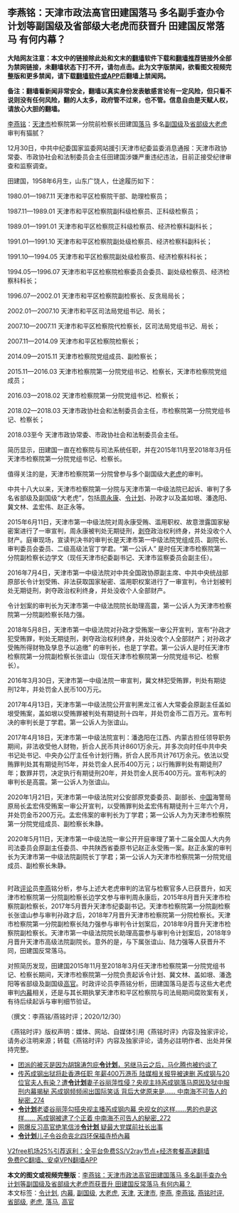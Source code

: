  <h2>李燕铭：天津市政法高官田建国落马 多名副手查办令计划等副国级及省部级大老虎而获晋升 田建国反常落马 有何内幕？</h2> <p class="notice"><b>大陆网友注意：本文中的链接除此处和文末的<a href="https://github.com/bannedbook/fanqiang" >翻墙</a>软件下载和<a href="https://github.com/killgcd/justmysocks/blob/master/README.md">翻墙推荐</a>链接外全部为禁网链接，未翻墙状态下打不开，请勿点击。此为文字版禁闻，欲看图文视频完整版和更多禁闻，请下载<a href="https://github.com/bannedbook/fanqiang">翻墙软件或APP</a>后翻墙上禁闻网。</p><p>备注：翻墙看新闻非常安全，翻墙以真实身份发表敏感言论有一定风险，但只看不说则没有任何风险，翻的人太多，政府管不过来，也不管。信息自由是天赋人权，请放心大胆的翻墙。</b></p>  <div class="entry">  <p></p> <p><a href="https://www.bannedbook.org/bnews/tag/%e6%9d%8e%e7%87%95%e9%93%ad/" class="st_tag internal_tag" rel="tag" title="标签 李燕铭 下的日志">李燕铭</a>&#65306;<a href="https://www.bannedbook.org/bnews/tag/%E5%A4%A9%E6%B4%A5%E5%B8%82/" class="st_tag internal_tag" rel="tag" title="标签 天津市 下的日志">天津市</a>检察院第一分院前检察长田建国<a href="https://www.bannedbook.org/bnews/tag/%E8%90%BD%E9%A9%AC/" class="st_tag internal_tag" rel="tag" title="标签 落马 下的日志">落马</a> 多名<a href="https://www.bannedbook.org/bnews/tag/%E5%89%AF%E5%9B%BD%E7%BA%A7/" class="st_tag internal_tag" rel="tag" title="标签 副国级 下的日志">副国级</a>及<a href="https://www.bannedbook.org/bnews/tag/%E7%9C%81%E9%83%A8%E7%BA%A7/" class="st_tag internal_tag" rel="tag" title="标签 省部级 下的日志">省部级</a><a href="https://www.bannedbook.org/bnews/tag/%e5%a4%a7%e8%80%81%e8%99%8e/" class="st_tag internal_tag" rel="tag" title="标签 大老虎 下的日志">大老虎</a>审判有猫腻&#65311;</p> <p>12月30日&#65292;中共中纪委国家监委网站援引天津市纪委监委消息通报&#65306;天津市政协常委&#12289;市政协社会和法制委员会主任田建国涉嫌严重违纪违法&#65292;目前正接受纪律审查和监察调查&#12290;</p> <p>   田建国&#65292;1958年6月生&#65292;山东广饶人&#65292;仕途履历如下&#65306;</p> <p>1980.01&#8212;1987.11 天津市和平区检察院干部&#12289;助理检察员&#65307;</p> <p>1987.11&#8212;1989.01 天津市和平区检察院副科级检察员&#12289;正科级检察员&#65307;</p> <p>1989.01&#8212;1991.01 天津市和平区检察院正科级检察员&#12289;经济检察科副科长&#65307;</p> <p>1991.01&#8212;1991.10 天津市和平区检察院副处级检察员&#12289;经济检察科副科长&#65307;</p> <p>1991.10&#8212;1994.05 天津市和平区检察院副处级检察员&#12289;经济检察科科长&#65307;</p>  <p>1994.05&#8212;1996.07 天津市和平区检察院检察委员会委员&#12289;副处级检察员&#12289;经济检察科科长&#65307;</p> <p>1996.07&#8212;2002.01 天津市和平区检察院副检察长&#12289;反贪局局长&#65307;</p> <p>2002.01&#8212;2007.10 天津市和平区司法局党组书记&#12289;局长&#65307;</p> <p>2007.10&#8212;2007.11 天津市和平区检察院代检察长&#65292;区司法局党组书记&#12289;局长&#65307;</p> <p>2007.11&#8212;2014.09 天津市和平区检察院检察长&#65307;</p> <p>2014.09&#8212;2015.11 天津市检察院党组成员&#12289;副检察长&#65307;</p> <p>2015.11&#8212;2016.03 天津市检察院第一分院党组书记&#12289;检察长&#65292;天津市检察院党组成员&#65307;</p> <p>2016.03&#8212;2018.02 天津市检察院第一分院党组书记&#12289;检察长&#65307;</p> <p>2018.02&#8212;2018.03 天津市政协社会和法制委员会主任&#65292;市检察院第一分院党组书记&#12289;检察长&#65307;</p>  <p>2018.03至今 天津市政协常委&#12289;市政协社会和法制委员会主任&#12290;</p> <p>   简历显示&#65292;田建国一直在检察院与司法系统任职&#65292;并在2015年11月至2018年3月任天津市检察院第一分院党组书记&#12289;检察长&#12290;</p> <p>值得关注的是&#65292;天津市检察院第一分院曾参与多个副国级大<a href="https://www.bannedbook.org/bnews/tag/%e8%80%81%e8%99%8e/" class="st_tag internal_tag" rel="tag" title="标签 老虎 下的日志">老虎</a>的审判&#12290;</p> <p>中共十八大以来&#65292;天津市检察院第一分院与天津市第一中级法院已起诉&#12289;审判了多名省部级及副国级&#8220;大老虎&#8221;&#65292;包括<span class='wp_keywordlink'><a href="https://www.bannedbook.org/forum2/topic2891.html" title="《周永康其人》《周永康传》" target="_blank">周永康</a></span>&#12289;<a href="https://www.bannedbook.org/bnews/tag/%e4%bb%a4%e8%ae%a1%e5%88%92/" class="st_tag internal_tag" rel="tag" title="标签 令计划 下的日志">令计划</a>&#12289;孙政才以及盖如垠&#12289;潘逸阳&#12289;冀文林&#12289;孟宏伟&#12289;赵正永等&#12290; </p> <p>2015年6月11日&#65292;天津市第一中级法院对周永康受贿&#12289;滥用职权&#12289;故意泄露国家秘密案进行了一审宣判&#65292;周永康被判处无期徒刑&#65292;<span class='wp_keywordlink'><a href="https://www.bannedbook.org/forum2/topic21.html" title="《剥夺》 黄建民 著" target="_blank">剥夺</a></span>政治权利终身&#65292;并处没收个人财产&#12290;庭审现场&#65292;宣读判决书的审判长是天津市第一中级法院党组成员&#12289;副院长&#12289;审判委员会委员&#12289;二级高级法官丁学君&#12290;&#8220;第一公诉人&#8221; 是时任天津市检察院第一分院副检察长边学文&#65288;现任天津市纪委副书记&#12289;天津市监察委员会副主任&#65289;&#12290;</p> <p>2016年7月4日&#65292;天津市第一中级法院对中共全国政协原副主席&#12289;中共中央统战部原部长令计划受贿&#12289;非法获取国家秘密&#12289;滥用职权案进行了一审宣判&#65292;令计划被判处无期徒刑&#65292;剥夺政治权利终身&#65292;并处没收个人全部财产&#12290;</p> <p>令计划案的审判长为天津市第一中级法院院长助理高震&#65292;第一公诉人为天津市检察院第一分院副检察长陆力强&#12290;</p> <p>2018年5月8日&#65292;天津市第一中级法院对孙政才受贿案一审公开宣判&#65292;宣布&#8220;孙政才犯受贿罪&#65292;判处无期徒刑&#65292;剥夺政治权利终身&#65292;并处没收个人全部财产&#65307;对孙政才受贿所得财物及孳息予以追缴&#8221; 的审判长&#65292;也是丁学君&#12290;第一公诉人是时任天津市检察院第一分院副检察长张谊山&#65288;现任天津市检察院第一分院党组书记&#12289;检察长&#65289;&#12290;</p> <p>   2016年3月30日&#65292;天津市第一中级法院一审宣判&#65292;冀文林犯受贿罪&#65292;判处有期徒刑12年&#65292;并处罚金人民币100万元&#12290;</p>  <p>2017年4月13日&#65292;天津市第一中级法院公开宣判黑龙江省人大常委会原副主任盖如垠受贿案&#65292;盖如垠以受贿罪被判处有期徒刑十四年&#65292;并处罚金币二百万元&#12290;宣布判决的审判长是丁学君&#12290;第一公诉人为张谊山&#12290;</p> <p>2017年4月18日&#65292;天津市第一中级法院宣判&#65306;潘逸阳在江西&#12289;内蒙古担任领导职务期间&#65292;非法收受他人财物&#65292;折合人民币共计8601万余元&#65292;并多次向时任中共中央书记处书记&#12289;中央办公厅主任令计划行贿&#65292;折合人民币共计761万余元&#12290;依法以受贿罪判处其有期徒刑15年&#65292;并处罚金人民币400万元&#65307;以行贿罪判处有期徒刑7年&#65307;数罪并罚&#65292;决定执行有期徒刑20年&#65292;并处罚金人民币400万元&#12290;宣布判决的审判长是高震&#12290;第一公诉人为张谊山&#12290;</p> <p>2020年1月21日&#65292;天津市第一中级法院对公安部原党委委员&#12289;副部长&#12289;<span class='wp_keywordlink_affiliate'><a href="https://www.bannedbook.org/" title="中国" target="_blank">中国</a></span>海警局原局长孟宏伟受贿案一审公开宣判&#65292;以受贿罪判处孟宏伟有期徒刑十三年六个月&#65292;并处罚金币200万元&#12290;孟宏伟案的审判长为丁学君&#65307;第一公诉人为为天津市检察院第一分院党组成员&#12289;副检察长朱静&#12290;</p> <p>2020年5月11日&#65292;天津市第一中级法院一审公开开庭审理了第十二届全国人大内务司法委员会原副主任委员&#12289;中共陕西省委原书记赵正永受贿一案&#12290;赵正永案的审判长为天津市第一中级法院副院长丁学君&#65307;第一公诉人为天津市检察院第一分院党组成员&#12289;副检察长朱静&#12290;<br />&nbsp;</p> <p>   时政<span class='wp_keywordlink_affiliate'><a href="https://www.bannedbook.org/bnews/comments/" title="新闻评论" target="_blank">评论</a></span>员<a href="https://www.bannedbook.org/bnews/tag/%e6%9d%8e%e7%87%95/" class="st_tag internal_tag" rel="tag" title="标签 李燕 下的日志">李燕</a>铭分析&#65292;参与上述大老虎审判的法官与检察官多人已获晋升&#65292;如天津市检察院第一分院副检察长边学文参与审判周永康后&#65292;2015年8月晋升天津市检察院副检察长&#65292;2017年5月晋升天津市纪委副书记&#12290;天津市检察院第一分院副检察长张谊山参与审判孙政才后&#65292;2018年7月晋升天津市检察院第一分院检察长&#12290;天津市检察院第一分院副检察长陆力强参与审判令计划案后&#65292;2018年9月晋升天津市检察院副检察长&#12290;天津市第一中级法院院长助理高震参与审判令计划案后&#65292;2018年9月晋升天津市高级法院副院长&#12290;意外的是&#65292;与下属张谊山&#12289;陆力强等人获晋升不同&#65292;田建国反常落马&#12290;</p> <p>对照简历发现&#65292;田建国2015年11月至2018年3月任天津市检察院第一分院党组书记&#12289;检察长期间&#65292;天津市检察院第一分院负责起诉令计划&#12289;冀文林&#12289;盖如垠&#12289;潘逸阳等省部级及副国级<a href="https://www.bannedbook.org/bnews/tag/%E9%AB%98%E5%AE%98/" class="st_tag internal_tag" rel="tag" title="标签 高官 下的日志">高官</a>&#12290;时政评论员李燕铭分析&#65292;田建国落马是否与这些大老虎审判<span class='wp_keywordlink_affiliate'><a href="https://www.bannedbook.org/bnews/ccpdope/" title="中共高层内幕" target="_blank">内幕</a></span>相关&#65292;还是与其长期执掌天津市和平区检察院与司法局期间腐败案有关&#65292;有待后续起诉与审判细节验证&#12290;</p> <p>&#65288;撰文&#65306;李燕铭/燕铭时评&#65307;2020/12/30&#65289;</p> <p>&#12298;燕铭时评&#12299;版权声明&#65306;媒体&#12289;网站&#12289;自媒体引用&#12298;燕铭时评&#12299;内容及独家评论&#65292;请务必注明来源&#65307;转载&#12298;燕铭时评&#12299;内容及独家评论&#65292;请务必註明作者&#12289;出处并保持完整&#12290; </p> <ul class='op-related-articles' title='相关阅读'> <li><a href='https://www.bannedbook.org/bnews/bannedvideo/20201226/1455357.html' target='_blank'>团派的被灭是因为胡锦涛包庇<b>令计划</b>，另继马云之后，马化腾也被约谈了</a></li> <li><a href='https://www.bannedbook.org/bnews/comments/20201216/1448752.html' target='_blank'>传芮成钢出狱将赴香港任职 年薪400万港币 陆媒相关报导被速删 芮成钢与20位官夫人有染？遭<b>令计划</b>妻子谷丽萍性侵？央视主持芮成钢落马原因及狱中服刑内幕揭秘 芮成钢频频闹出国际笑话 背后大佬原来是…… 中南海不可告人的秘密_274</a></li> <li><a href='https://www.bannedbook.org/bnews/comments/20201216/1448746.html' target='_blank'><b>令计划</b>老婆谷丽萍勾搭央视主播芮成钢内幕 央视女的这样……男的也是这样…… 芮成钢被逮了个正着 中南海不可告人的秘密_272</a></li> <li><a href='https://www.bannedbook.org/bnews/comments/20201123/1435581.html' target='_blank'>网爆反习高官绝笔信涉<b>令计划</b> 疑最大党媒前社长出事</a></li> <li><a href='https://www.bannedbook.org/bnews/cnnews/20201106/1426587.html' target='_blank'><b>令计划</b>儿子令谷命丧北四环保福寺桥內幕</a></li> </ul> <p class="texttj"> <a href="https://www.bannedbook.org/forum23/topic22702.html" target="_blank">V2free机场25%引荐返利：全平台免费SS/V2ray节点+经济套餐高速翻墙</a><br/> <a href="https://github.com/bannedbook/fanqiang/wiki/%E7%A6%81%E9%97%BB%E7%BD%91%E5%AE%89%E5%8D%93%E7%BF%BB%E5%A2%99%E6%96%B0%E9%97%BBAPP" target="_blank">免费PC翻墙、安卓VPN翻墙APP</a></p><p>  </p> <a name='sharetosocial'></a>       <div><b>本文的图文或视频完整版</b>：<a href='https://www.bannedbook.org/bnews/comments/20201231/1458124.html'>李燕铭：天津市政法高官田建国落马 多名副手查办令计划等副国级及省部级大老虎而获晋升 田建国反常落马 有何内幕？</a></div>  </div><!--END ENTRY--> <div class="postfooter"> <div>本文标签：<a href="https://www.bannedbook.org/bnews/tag/%e4%bb%a4%e8%ae%a1%e5%88%92/" rel="tag">令计划</a>, <a href="https://www.bannedbook.org/bnews/tag/%E5%86%85%E5%B9%95/" rel="tag">内幕</a>, <a href="https://www.bannedbook.org/bnews/tag/%E5%89%AF%E5%9B%BD%E7%BA%A7/" rel="tag">副国级</a>, <a href="https://www.bannedbook.org/bnews/tag/%e5%a4%a7%e8%80%81%e8%99%8e/" rel="tag">大老虎</a>, <a href="https://www.bannedbook.org/bnews/tag/%e5%a4%a9%e6%b4%a5/" rel="tag">天津</a>, <a href="https://www.bannedbook.org/bnews/tag/%E5%A4%A9%E6%B4%A5%E5%B8%82/" rel="tag">天津市</a>, <a href="https://www.bannedbook.org/bnews/tag/%e6%9d%8e%e7%87%95/" rel="tag">李燕</a>, <a href="https://www.bannedbook.org/bnews/tag/%e6%9d%8e%e7%87%95%e9%93%ad/" rel="tag">李燕铭</a>, <a href="https://www.bannedbook.org/bnews/tag/%e7%87%95%e9%93%ad%e6%97%b6%e8%af%84/" rel="tag">燕铭时评</a>, <a href="https://www.bannedbook.org/bnews/tag/%E7%9C%81%E9%83%A8%E7%BA%A7/" rel="tag">省部级</a>, <a href="https://www.bannedbook.org/bnews/tag/%e8%80%81%e8%99%8e/" rel="tag">老虎</a>, <a href="https://www.bannedbook.org/bnews/tag/%E8%90%BD%E9%A9%AC/" rel="tag">落马</a>, <a href="https://www.bannedbook.org/bnews/tag/%E9%AB%98%E5%AE%98/" rel="tag">高官</a></div>  </div><!--END POSTFOOTER--> 